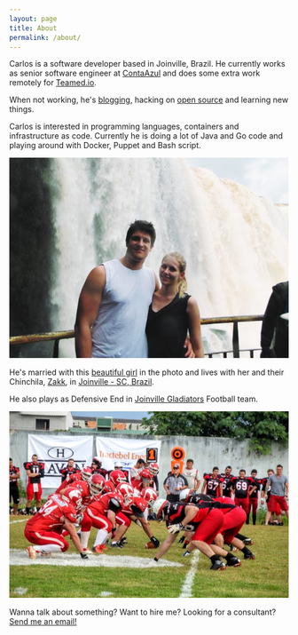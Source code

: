 ```yaml
---
layout: page
title: About
permalink: /about/
---
```


Carlos is a software developer based in Joinville, Brazil. He currently works
as senior software engineer at [ContaAzul](http://contaazul.com) and does
some extra work remotely for [Teamed.io](http://www.teamed.io/).

When not working, he's [blogging](http://carlosbecker.com),
hacking on [open source](https://github.com/caarlos0)
and learning new things.

Carlos is interested in programming languages, containers and infrastructure as
code. Currently he is doing a lot of Java and Go code and playing around with
Docker, Puppet and Bash script.

![me and my wife in Foz do Iguaçu Falls](/public/images/about.jpg)

He's married with this [beautiful girl](http://twitter.com/carinemeyer) in the
photo and lives with her and their Chinchila,
[Zakk](http://www.youtube.com/watch?v=YtWlIPGpxTc),
in [Joinville - SC, Brazil](http://goo.gl/maps/9tvI4).

He also plays as Defensive End in [Joinville Gladiators][glads] Football
team.

![me in a train](/public/images/glads.jpg)

[glads]: http://www.joinvillegladiators.com.br

Wanna talk about something? Want to hire me? Looking for a consultant?
[Send me an email!](/contact)

